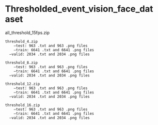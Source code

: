 # Thresholded_event_vision_face_dataset
all_threshold_15fps.zip

    threshold_4.zip
    	–test: 963 .txt and 963 .png files
    	–train: 6641 .txt and 6641 .png files
      –valid: 2034 .txt and 2034 .png files
    
    threshold_8.zip
    	–test: 963 .txt and 963 .png files
    	–train: 6641 .txt and 6641 .png files
      –valid: 2034 .txt and 2034 .png files
    
    threshold_12.zip
    	–test: 963 .txt and 963 .png files
    	–train: 6641 .txt and 6641 .png files
      –valid: 2034 .txt and 2034 .png files
    
    threshold_16.zip
    	–test: 963 .txt and 963 .png files
    	–train: 6641 .txt and 6641 .png files
      –valid: 2034 .txt and 2034 .png files
